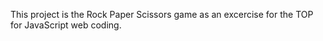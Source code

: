 This project is the Rock Paper Scissors game as an excercise for the TOP for JavaScript web coding. 